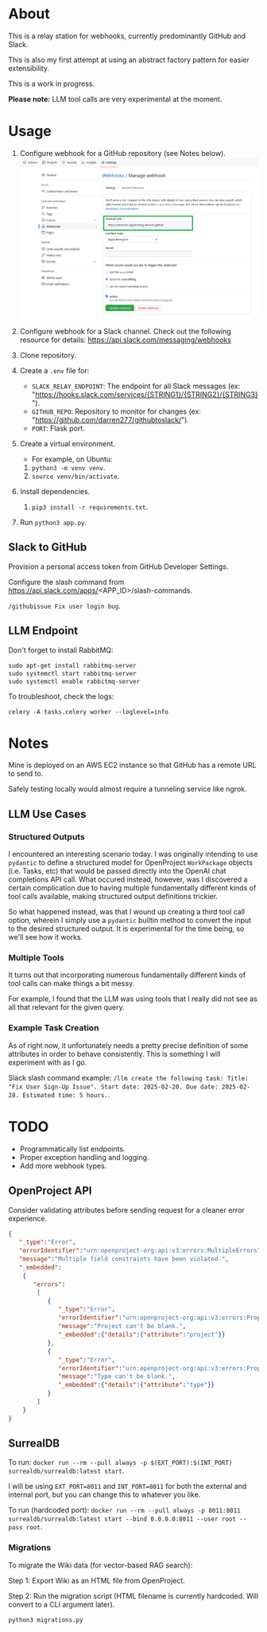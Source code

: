 # About

This is a relay station for webhooks, currently predominantly GitHub and Slack.

This is also my first attempt at using an abstract factory pattern for easier extensibility.

This is a work in progress.

**Please note:** LLM tool calls are very experimental at the moment.

# Usage

1. Configure webhook for a GitHub repository (see Notes below).
![](RepoWebhooks.png)

2. Configure webhook for a Slack channel.
Check out the following resource for details:
https://api.slack.com/messaging/webhooks

3. Clone repository.

4. Create a `.env` file for:
   - `SLACK_RELAY_ENDPOINT`: The endpoint for all Slack messages (ex: "https://hooks.slack.com/services/{STRING1}/{STRING2}/{STRING3}").
   - `GITHUB_REPO`: Repository to monitor for changes (ex: "https://github.com/darren277/githubtoslack/").
   - `PORT`: Flask port.

5. Create a virtual environment.
   - For example, on Ubuntu:
   1. `python3 -m venv venv`.
   2. `source venv/bin/activate`.

6. Install dependencies.
   1. `pip3 install -r requirements.txt`.

7. Run `python3 app.py`.

## Slack to GitHub

Provision a personal access token from GitHub Developer Settings.

Configure the slash command from https://api.slack.com/apps/<APP_ID>/slash-commands.

`/githubissue Fix user login bug`.

## LLM Endpoint

Don't forget to install RabbitMQ:

```shell
sudo apt-get install rabbitmq-server
sudo systemctl start rabbitmq-server
sudo systemctl enable rabbitmq-server
```

To troubleshoot, check the logs:

```shell
celery -A tasks.celery worker --loglevel=info
```

# Notes

Mine is deployed on an AWS EC2 instance so that GitHub has a remote URL to send to.

Safely testing locally would almost require a tunneling service like ngrok.

## LLM Use Cases

### Structured Outputs

I encountered an interesting scenario today. I was originally intending to use `pydantic` to define a structured model for OpenProject `WorkPackage` objects (i.e. Tasks, etc) that would be passed directly into the OpenAI chat completions API call. What occured instead, however, was I discovered a certain complication due to having multiple fundamentally different kinds of tool calls available, making structured output definitions trickier.

So what happened instead, was that I wound up creating a third tool call option, wherein I simply use a `pydantic` builtin method to convert the input to the desired structured output. It is experimental for the time being, so we'll see how it works.

### Multiple Tools

It turns out that incorporating numerous fundamentally different kinds of tool calls can make things a bit messy.

For example, I found that the LLM was using tools that I really did not see as all that relevant for the given query.

### Example Task Creation

As of right now, it unfortunately needs a pretty precise definition of some attributes in order to behave consistently. This is something I will experiment with as I go.

Slack slash command example: `/llm create the following task: Title: "Fix User Sign-Up Issue". Start date: 2025-02-20. Due date: 2025-02-28. Estimated time: 5 hours.`.

# TODO

- Programmatically list endpoints.
- Proper exception handling and logging.
- Add more webhook types.


## OpenProject API

Consider validating attributes before sending request for a cleaner error experience.

```json
{
   "_type":"Error",
   "errorIdentifier":"urn:openproject-org:api:v3:errors:MultipleErrors",
   "message":"Multiple field constraints have been violated.",
   "_embedded":
    {
       "errors":
        [
           {
              "_type":"Error",
              "errorIdentifier":"urn:openproject-org:api:v3:errors:PropertyConstraintViolation",
              "message":"Project can't be blank.",
              "_embedded":{"details":{"attribute":"project"}}
           },
           {
              "_type":"Error",
              "errorIdentifier":"urn:openproject-org:api:v3:errors:PropertyConstraintViolation",
              "message":"Type can't be blank.",
              "_embedded":{"details":{"attribute":"type"}}
           }
        ]
    }
}
```

## SurrealDB

To run: `docker run --rm --pull always -p $(EXT_PORT):$(INT_PORT) surrealdb/surrealdb:latest start`.

I will be using `EXT_PORT=8011` and `INT_PORT=8011` for both the external and internal port, but you can change this to whatever you like.

To run (hardcoded port): `docker run --rm --pull always -p 8011:8011 surrealdb/surrealdb:latest start --bind 0.0.0.0:8011 --user root --pass root`.

### Migrations

To migrate the Wiki data (for vector-based RAG search):

Step 1: Export Wiki as an HTML file from OpenProject.

Step 2: Run the migration script (HTML filename is currently hardcoded. Will convert to a CLI argument later).

```shell
python3 migrations.py
```
